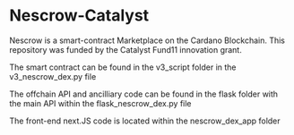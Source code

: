 # Nescrow-Catalyst

Nescrow is a smart-contract Marketplace on the Cardano Blockchain. This repository was funded by the Catalyst Fund11 innovation grant.

The smart contract can be found in the v3_script folder in the v3_nescrow_dex.py file

The offchain API and ancilliary code can be found in the flask folder with the main API within the flask_nescrow_dex.py file

The front-end next.JS code is located within the nescrow_dex_app folder
